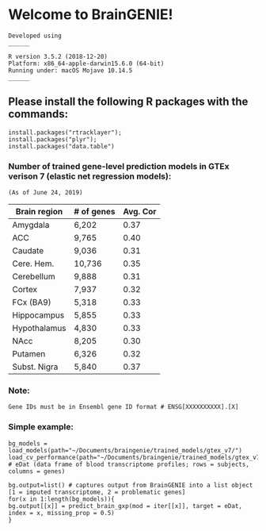 # Welcome to BrainGENIE!

``` 
Developed using
______ 

R version 3.5.2 (2018-12-20)
Platform: x86_64-apple-darwin15.6.0 (64-bit)
Running under: macOS Mojave 10.14.5
______
```

## Please install the following R packages with the commands:
```
install.packages("rtracklayer");
install.packages("plyr");
install.packages("data.table")
```

### Number of trained gene-level prediction models in GTEx verison 7 (elastic net regression models):
`(As of June 24, 2019)`

| Brain region | # of genes | Avg. Cor |
| -----------  | ---------- | -------- |
| Amygdala     | 6,202      | 0.37     |
| ACC          | 9,765      | 0.40     |
| Caudate      | 9,036      | 0.31     |
| Cere. Hem.   | 10,736     | 0.35     |
| Cerebellum   | 9,888      | 0.31     |
| Cortex       | 7,937      | 0.32     |
| FCx (BA9)    | 5,318      | 0.33     |
| Hippocampus  | 5,855      | 0.33     |
| Hypothalamus | 4,830      | 0.33     |
| NAcc         | 8,205      | 0.30     |
| Putamen      | 6,326      | 0.32     |
| Subst. Nigra | 5,840      | 0.37     |


### Note: 
`Gene IDs must be in Ensembl gene ID format # ENSG[XXXXXXXXXX].[X]`

### Simple example:
```
bg_models = load_models(path="~/Documents/braingenie/trained_models/gtex_v7/")
load_cv_performance(path="~/Documents/braingenie/trained_models/gtex_v7/")
# eDat (data frame of blood transcriptome profiles; rows = subjects, columns = genes)

bg.output=list() # captures output from BrainGENIE into a list object [1 = imputed transcriptome, 2 = problematic genes]
for(x in 1:length(bg_models)){
bg.output[[x]] = predict_brain_gxp(mod = iter[[x]], target = eDat, index = x, missing_prop = 0.5)
}

```


